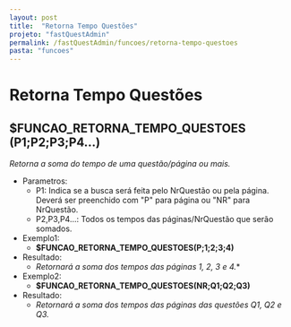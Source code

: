 ```yaml
---
layout: post
title:  "Retorna Tempo Questões"
projeto: "fastQuestAdmin"
permalink: /fastQuestAdmin/funcoes/retorna-tempo-questoes
pasta: "funcoes"
---	
```

# Retorna Tempo Questões

## $FUNCAO_RETORNA_TEMPO_QUESTOES (P1;P2;P3;P4...)

*Retorna a soma do tempo de uma questão/página ou mais.*

- Parametros: 
    - P1: Indica se a busca será feita pelo NrQuestão ou pela página. Deverá ser preenchido com "P" para página ou "NR" para NrQuestão.
    - P2,P3,P4...: Todos os tempos  das páginas/NrQuestão que serão somados.
- Exemplo1:
    - **$FUNCAO_RETORNA_TEMPO_QUESTOES(P;1;2;3;4)**
- Resultado:
    - *Retornará a soma dos tempos das páginas 1, 2, 3 e 4.**
- Exemplo2:
    - **$FUNCAO_RETORNA_TEMPO_QUESTOES(NR;Q1;Q2;Q3)**
- Resultado:
    - *Retornará a soma dos tempos das páginas das questões Q1, Q2 e Q3.*